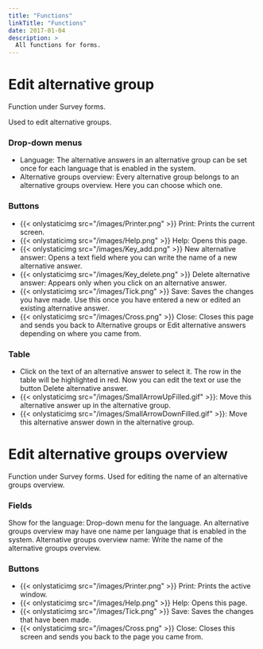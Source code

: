 ```yaml
---
title: "Functions"
linkTitle: "Functions"
date: 2017-01-04
description: >
  All functions for forms.
---
```

# Edit alternative group
Function under Survey forms.

Used to edit alternative groups.

### Drop-down menus

- Language: The alternative answers in an alternative group can be set once for each language that is enabled in the system.
- Alternative groups overview: Every alternative group belongs to an alternative groups overview. Here you can choose which one.

### Buttons

- {{< onlystaticimg src="/images/Printer.png" >}} Print: Prints the current screen.
- {{< onlystaticimg src="/images/Help.png" >}} Help: Opens this page.
- {{< onlystaticimg src="/images/Key_add.png" >}} New alternative answer: Opens a text field where you can write the name of a new alternative answer.
- {{< onlystaticimg src="/images/Key_delete.png" >}} Delete alternative answer: Appears only when you click on an alternative answer.
- {{< onlystaticimg src="/images/Tick.png" >}} Save: Saves the changes you have made. Use this once you have entered a new or edited an existing alternative answer.
- {{< onlystaticimg src="/images/Cross.png" >}} Close: Closes this page and sends you back to Alternative groups or Edit alternative answers depending on where you came from.

### Table

- Click on the text of an alternative answer to select it. The row in the table will be highlighted in red. Now you can edit the text or use the button Delete alternative answer.
- {{< onlystaticimg src="/images/SmallArrowUpFilled.gif" >}}: Move this alternative answer up in the alternative group.
- {{< onlystaticimg src="/images/SmallArrowDownFilled.gif" >}}: Move this alternative answer down in the alternative group.

# Edit alternative groups overview
Function under Survey forms.
Used for editing the name of an alternative groups overview.

### Fields

Show for the language: Drop-down menu for the language. An alternative groups overview may have one name per language that is enabled in the system.
Alternative groups overview name: Write the name of the alternative groups overview.

### Buttons

- {{< onlystaticimg src="/images/Printer.png" >}} Print: Prints the active window.
- {{< onlystaticimg src="/images/Help.png" >}} Help: Opens this page.
- {{< onlystaticimg src="/images/Tick.png" >}} Save: Saves the changes that have been made.
- {{< onlystaticimg src="/images/Cross.png" >}} Close: Closes this screen and sends you back to the page you came from.